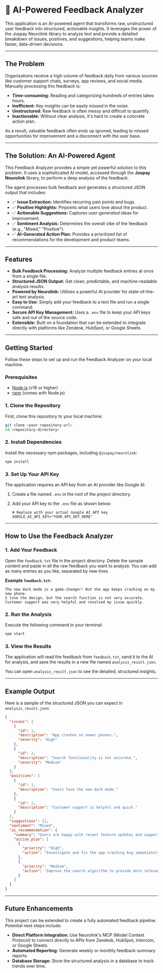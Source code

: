 # 📝 AI-Powered Feedback Analyzer

This application is an AI-powered agent that transforms raw, unstructured user feedback into structured, actionable insights. It leverages the power of the Juspay Neurolink library to analyze text and provide a detailed breakdown of issues, positives, and suggestions, helping teams make faster, data-driven decisions.

---

## The Problem

Organizations receive a high volume of feedback daily from various sources like customer support chats, surveys, app reviews, and social media. Manually processing this feedback is:

-   **Time-consuming:** Reading and categorizing hundreds of entries takes hours.
-   **Inefficient:** Key insights can be easily missed in the noise.
-   **Unstructured:** Raw feedback is often messy and difficult to quantify.
-   **Inactionable:** Without clear analysis, it's hard to create a concrete action plan.

As a result, valuable feedback often ends up ignored, leading to missed opportunities for improvement and a disconnect with the user base.

---

## The Solution: An AI-Powered Agent

This Feedback Analyzer provides a simple yet powerful solution to this problem. It uses a sophisticated AI model, accessed through the **Juspay Neurolink** library, to perform a deep analysis of the feedback.

The agent processes bulk feedback and generates a structured JSON output that includes:

-   ✅ **Issue Extraction:** Identifies recurring pain points and bugs.
-   ✅ **Positive Highlights:** Pinpoints what users love about the product.
-   ✅ **Actionable Suggestions:** Captures user-_generated_ ideas for improvement.
-   ✅ **Sentiment Analysis:** Determines the overall vibe of the feedback (e.g., "Mixed," "Positive").
-   ✅ **AI-Generated Action Plan:** Provides a prioritized list of recommendations for the development and product teams.

---

## Features

-   **Bulk Feedback Processing:** Analyze multiple feedback entries at once from a single file.
-   **Structured JSON Output:** Get clean, predictable, and machine-readable analysis results.
-   **Powered by Neurolink:** Utilizes a powerful AI provider for state-of-the-art text analysis.
-   **Easy to Use:** Simply add your feedback to a text file and run a single command.
-   **Secure API Key Management:** Uses a `.env` file to keep your API keys safe and out of the source code.
-   **Extensible:** Built on a foundation that can be extended to integrate directly with platforms like Zendesk, HubSpot, or Google Sheets.

---

## Getting Started

Follow these steps to set up and run the Feedback Analyzer on your local machine.

### Prerequisites

-   [Node.js](https://nodejs.org/) (v16 or higher)
-   [npm](https://www.npmjs.com/) (comes with Node.js)

### 1. Clone the Repository

First, clone this repository to your local machine:

```bash
git clone <your-repository-url>
cd <repository-directory>
```

### 2. Install Dependencies

Install the necessary npm packages, including `@juspay/neurolink`:

```bash
npm install
```

### 3. Set Up Your API Key

The application requires an API key from an AI provider like Google AI.

1.  Create a file named `.env` in the root of the project directory.
2.  Add your API key to the `.env` file as shown below:

    ```
    # Replace with your actual Google AI API key
    GOOGLE_AI_API_KEY="YOUR_API_KEY_HERE"
    ```

---

## How to Use the Feedback Analyzer

### 1. Add Your Feedback

Open the `feedback.txt` file in the project directory. Delete the sample content and paste in all the raw feedback you want to analyze. You can add as many entries as you like, separated by new lines.

**Example `feedback.txt`:**

```
The new dark mode is a game-changer! But the app keeps crashing on my new phone.
I love the design, but the search function is not very accurate.
Customer support was very helpful and resolved my issue quickly.
```

### 2. Run the Analysis

Execute the following command in your terminal:

```bash
npm start
```

### 3. View the Results

The application will read the feedback from `feedback.txt`, send it to the AI for analysis, and save the results in a new file named `analysis_result.json`.

You can open `analysis_result.json` to see the detailed, structured insights.

---

## Example Output

Here is a sample of the structured JSON you can expect in `analysis_result.json`:

```json
{
  "issues": [
    {
      "id": 1,
      "description": "App crashes on newer phones.",
      "severity": "High"
    },
    {
      "id": 2,
      "description": "Search functionality is not accurate.",
      "severity": "Medium"
    }
  ],
  "positives": [
    {
      "id": 1,
      "description": "Users love the new dark mode."
    },
    {
      "id": 2,
      "description": "Customer support is helpful and quick."
    }
  ],
  "suggestions": [],
  "sentiment": "Mixed",
  "ai_recommendation": {
    "summary": "Users are happy with recent feature updates and support, but critical stability issues are impacting the experience.",
    "action_plan": [
      {
        "priority": "High",
        "action": "Investigate and fix the app crashing bug immediately."
      },
      {
        "priority": "Medium",
        "action": "Improve the search algorithm to provide more relevant results."
      }
    ]
  }
}
```

---

## Future Enhancements

This project can be extended to create a fully automated feedback pipeline. Potential next steps include:

-   **Direct Platform Integration:** Use Neurolink's MCP (Model Context Protocol) to connect directly to APIs from Zendesk, HubSpot, Intercom, or Google Sheets.
-   **Automated Reporting:** Generate weekly or monthly feedback summary reports.
-   **Database Storage:** Store the structured analysis in a database to track trends over time.
